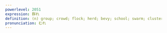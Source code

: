 ```yaml
---
powerlevel: 2051
expression: 群れ
definition: (n) group; crowd; flock; herd; bevy; school; swarm; cluster (e.g. of stars); clump; pack (e.g. of dogs); (P)
pronunciation: むれ
---
```

